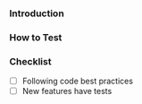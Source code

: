 ### Introduction

### How to Test

### Checklist

- [ ] Following code best practices
- [ ] New features have tests
